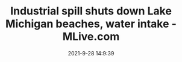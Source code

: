 ---
"title": "Industrial spill shuts down Lake Michigan beaches, water intake - MLive.com"
"date": "2021-9-28 14:9:39"
"feed_name": "GOOGLENEWSINDUSTRIAL"
"feed_website": "https://news.google.com/search?q=industrial%2Bincident&hl=en-US&gl=US&ceid=US:en"
"feed_rss": "https://news.google.com/rss/search?q=industrial%2Bincident&hl=en-US&gl=US&ceid=US:en"
"link": "https://www.mlive.com/public-interest/2021/09/industrial-spill-shuts-down-lake-michigan-beaches-water-intake.html"
"source": "{'href': 'https://www.mlive.com', 'title': 'MLive.com'}"
"file": "_posts/2021-1-1-50a86580bf7b7f62af479828e97816d076067002.md"
"accident": "1"
"drilling": "0"
"dead": "0"
"injured": "0"
"arrested": "0"
"where": "unknown site"
"place": "unknown place"
---